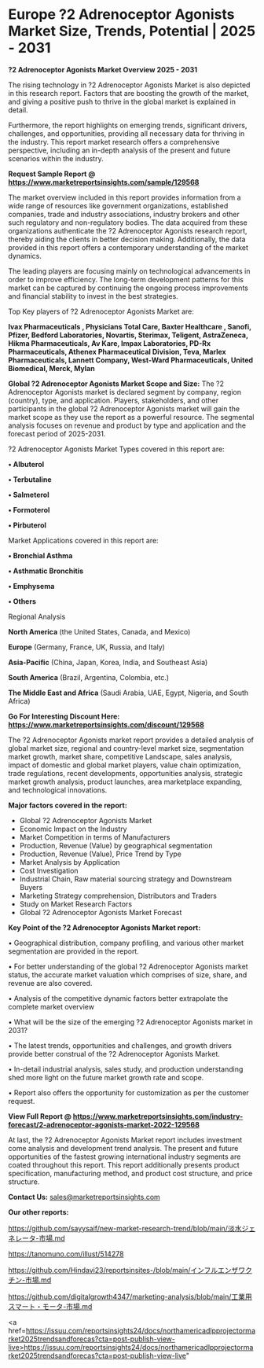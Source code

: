 # Europe ?2 Adrenoceptor Agonists Market Size, Trends, Potential | 2025 - 2031

<Strong> ?2 Adrenoceptor Agonists Market Overview 2025 - 2031</strong>

The rising technology in ?2 Adrenoceptor Agonists Market is also depicted in this research report. Factors that are boosting the growth of the market, and giving a positive push to thrive in the global market is explained in detail.

Furthermore, the report highlights on emerging trends, significant drivers, challenges, and opportunities, providing all necessary data for thriving in the industry. This report market research offers a comprehensive perspective, including an in-depth analysis of the present and future scenarios within the industry.

<strong>Request Sample Report @ <a href=https://www.marketreportsinsights.com/sample/129568>https://www.marketreportsinsights.com/sample/129568</a></strong>

The market overview included in this report provides information from a wide range of resources like government organizations, established companies, trade and industry associations, industry brokers and other such regulatory and non-regulatory bodies. The data acquired from these organizations authenticate the ?2 Adrenoceptor Agonists research report, thereby aiding the clients in better decision making. Additionally, the data provided in this report offers a contemporary understanding of the market dynamics.

The leading players are focusing mainly on technological advancements in order to improve efficiency. The long-term development patterns for this market can be captured by continuing the ongoing process improvements and financial stability to invest in the best strategies.

Top Key players of ?2 Adrenoceptor Agonists Market are:

<strong>Ivax Pharmaceuticals , Physicians Total Care, Baxter Healthcare , Sanofi, Pfizer, Bedford Laboratories, Novartis, Sterimax, Teligent, AstraZeneca, Hikma Pharmaceuticals, Av Kare, Impax Laboratories, PD-Rx Pharmaceuticals, Athenex Pharmaceutical Division, Teva, Marlex Pharmaceuticals, Lannett Company, West-Ward Pharmaceuticals, United Biomedical, Merck, Mylan</strong>

<strong><b>Global ?2 Adrenoceptor Agonists Market Scope and Size:</b></strong>
The ?2 Adrenoceptor Agonists market is declared segment by company, region (country), type, and application. Players, stakeholders, and other participants in the global ?2 Adrenoceptor Agonists market will gain the market scope as they use the report as a powerful resource. The segmental analysis focuses on revenue and product by type and application and the forecast period of 2025-2031.

?2 Adrenoceptor Agonists Market Types covered in this report are:

<strong>• Albuterol

• Terbutaline

• Salmeterol

• Formoterol

• Pirbuterol</strong>

Market Applications covered in this report are:

<strong>• Bronchial Asthma

• Asthmatic Bronchitis

• Emphysema

• Others</strong> 

Regional Analysis

<strong>North America</strong> (the United States, Canada, and Mexico)

<strong>Europe</strong> (Germany, France, UK, Russia, and Italy)

<strong>Asia-Pacific</strong> (China, Japan, Korea, India, and Southeast Asia)

<strong>South America</strong> (Brazil, Argentina, Colombia, etc.)

<strong>The Middle East and Africa</strong> (Saudi Arabia, UAE, Egypt, Nigeria, and South Africa)

<strong>Go For Interesting Discount Here: <a href=https://www.marketreportsinsights.com/discount/129568>https://www.marketreportsinsights.com/discount/129568</a></strong>

The ?2 Adrenoceptor Agonists market report provides a detailed analysis of global market size, regional and country-level market size, segmentation market growth, market share, competitive Landscape, sales analysis, impact of domestic and global market players, value chain optimization, trade regulations, recent developments, opportunities analysis, strategic market growth analysis, product launches, area marketplace expanding, and technological innovations.

<strong><b>Major factors covered in the report:</b></strong>
<ul>
  <li>Global ?2 Adrenoceptor Agonists Market </li>
  <li>Economic Impact on the Industry</li>
  <li>Market Competition in terms of Manufacturers</li>
  <li>Production, Revenue (Value) by geographical segmentation</li>
  <li>Production, Revenue (Value), Price Trend by Type</li>
  <li>Market Analysis by Application</li>
  <li>Cost Investigation</li>
  <li>Industrial Chain, Raw material sourcing strategy and Downstream Buyers</li>
  <li>Marketing Strategy comprehension, Distributors and Traders</li>
  <li>Study on Market Research Factors</li>
  <li>Global ?2 Adrenoceptor Agonists Market Forecast</li>
</ul>

<strong><b>Key Point of the ?2 Adrenoceptor Agonists Market report:</b></strong>

• Geographical distribution, company profiling, and various other market segmentation are provided in the report.

• For better understanding of the global ?2 Adrenoceptor Agonists market status, the accurate market valuation which comprises of size, share, and revenue are also covered.

• Analysis of the competitive dynamic factors better extrapolate the complete market overview

• What will be the size of the emerging ?2 Adrenoceptor Agonists market in 2031?

• The latest trends, opportunities and challenges, and growth drivers provide better construal of the ?2 Adrenoceptor Agonists Market.

• In-detail industrial analysis, sales study, and production understanding shed more light on the future market growth rate and scope.

• Report also offers the opportunity for customization as per the customer request.

<strong><b>View Full Report @ <a href=https://www.marketreportsinsights.com/industry-forecast/2-adrenoceptor-agonists-market-2022-129568>https://www.marketreportsinsights.com/industry-forecast/2-adrenoceptor-agonists-market-2022-129568</a></b></strong>


At last, the ?2 Adrenoceptor Agonists Market report includes investment come analysis and development trend analysis. The present and future opportunities of the fastest growing international industry segments are coated throughout this report. This report additionally presents product specification, manufacturing method, and product cost structure, and price structure.

<strong>Contact Us:</strong>
sales@marketreportsinsights.com

<strong>Our other reports:</strong>

<a href=https://github.com/sayysaif/new-market-research-trend/blob/main/淡水ジェネレータ-市場.md>https://github.com/sayysaif/new-market-research-trend/blob/main/淡水ジェネレータ-市場.md</a>

<a href=https://tanomuno.com/illust/514278>https://tanomuno.com/illust/514278</a>

<a href=https://github.com/Hindavi23/reportsinsites-/blob/main/インフルエンザワクチン-市場.md>https://github.com/Hindavi23/reportsinsites-/blob/main/インフルエンザワクチン-市場.md</a>

<a href=https://github.com/digitalgrowth4347/marketing-analysis/blob/main/工業用スマート・モータ-市場.md>https://github.com/digitalgrowth4347/marketing-analysis/blob/main/工業用スマート・モータ-市場.md</a>

<a href=https://issuu.com/reportsinsights24/docs/northamericadlpprojectormarket2025trendsandforecas?cta=post-publish-view-live>https://issuu.com/reportsinsights24/docs/northamericadlpprojectormarket2025trendsandforecas?cta=post-publish-view-live</a>"
